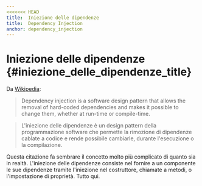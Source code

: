 ```yaml
---
<<<<<<< HEAD
title:  Iniezione delle dipendenze
title:  Dependency Injection
anchor: dependency_injection
---
```


# Iniezione delle dipendenze {#iniezione_delle_dipendenze_title}

Da [Wikipedia](http://en.wikipedia.org/wiki/Dependency_injection):

> Dependency injection is a software design pattern that allows the removal of hard-coded dependencies and makes it
> possible to change them, whether at run-time or compile-time.

> L'iniezione delle dipendenze è un design pattern della programmazione software che permette la rimozione di dipendenze
> cablate a codice e rende possibile cambiarle, durante l'esecuzione o la compilazione.

Questa citazione fa sembrare il concetto molto più complicato di quanto sia in realtà. L'iniezione delle dipendenze
consiste nel fornire a un componente le sue dipendenze tramite l'iniezione nel costruttore, chiamate a metodi, o
l'impostazione di proprietà. Tutto qui.
